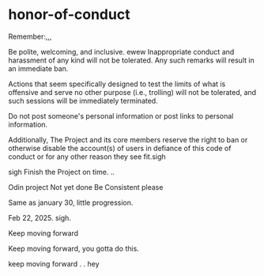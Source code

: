 # honor-of-conduct
Remember:,,,

Be polite, welcoming, and inclusive.
ewew
Inappropriate conduct and harassment of any kind will not be tolerated. Any such remarks will result in an immediate ban.

Actions that seem specifically designed to test the limits of what is offensive and serve no other purpose (i.e., trolling) will not be tolerated, and such sessions will be immediately terminated.

Do not post someone's personal information or post links to personal information.

Additionally, The Project and its core members reserve the right to ban or otherwise disable the account(s) of users in defiance of this code of conduct or for any other reason they see fit.sigh

sigh
Finish the Project on time. 
..



Odin project
Not yet done
Be Consistent please

Same as january 30, little progression.

Feb 22, 2025. sigh.


Keep moving forward

Keep moving forward, you gotta do this.

keep moving forward . . 
hey
